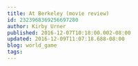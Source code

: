 ```yaml
---
title: At Berkeley (movie review)
id: 2323968369256697280
author: Kirby Urner
published: 2016-12-07T10:18:00.002-08:00
updated: 2016-12-09T11:07:18.688-08:00
blog: world_game
tags: 
---
```


